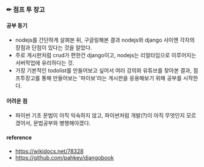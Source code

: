 ### ✏ 점프 투 장고
#### 공부 동기
- nodejs를 간단하게 살펴본 뒤, 구글링해본 결과 nodejs와 django 사이엔 각자의 장점과 단점이 있다는 것을 알았다.
- 주로 게시판처럼 crud가 편한건 django이고, nodejs는 리얼타임으로 이루어지는 서버작업에 유리하다는 것.
- 가장 기본적인 todolist를 만들어보고 싶어서 여러 강의와 유튜브를 찾아본 결과, 점프투장고를 통해 만들어보는 '파이보'라는 게시판을 응용해보기 위해 공부를 시작한다.

#### 어려운 점
- 파이썬 기초 문법이 아직 익숙하지 않고, 파이썬처럼 개발(?)이 아직 무엇인지 모르겠어서, 문법공부와 병행해야겠다.

#### reference
- https://wikidocs.net/78328
- https://github.com/pahkey/djangobook